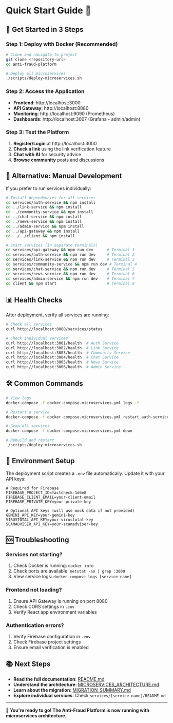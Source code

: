 # Quick Start Guide 🚀

## 🎯 Get Started in 3 Steps

### Step 1: Deploy with Docker (Recommended)
```bash
# Clone and navigate to project
git clone <repository-url>
cd anti-fraud-platform

# Deploy all microservices
./scripts/deploy-microservices.sh
```

### Step 2: Access the Application
- **Frontend**: http://localhost:3000
- **API Gateway**: http://localhost:8080
- **Monitoring**: http://localhost:9090 (Prometheus)
- **Dashboards**: http://localhost:3007 (Grafana - admin/admin)

### Step 3: Test the Platform
1. **Register/Login** at http://localhost:3000
2. **Check a link** using the link verification feature
3. **Chat with AI** for security advice
4. **Browse community** posts and discussions

## 🔧 Alternative: Manual Development

If you prefer to run services individually:

```bash
# Install dependencies for all services
cd services/auth-service && npm install
cd ../link-service && npm install
cd ../community-service && npm install
cd ../chat-service && npm install
cd ../news-service && npm install
cd ../admin-service && npm install
cd ../api-gateway && npm install
cd ../../client && npm install

# Start services (in separate terminals)
cd services/api-gateway && npm run dev      # Terminal 1
cd services/auth-service && npm run dev     # Terminal 2
cd services/link-service && npm run dev     # Terminal 3
cd services/community-service && npm run dev # Terminal 4
cd services/chat-service && npm run dev     # Terminal 5
cd services/news-service && npm run dev     # Terminal 6
cd services/admin-service && npm run dev    # Terminal 7
cd client && npm start                      # Terminal 8
```

## 📊 Health Checks

After deployment, verify all services are running:

```bash
# Check all services
curl http://localhost:8080/services/status

# Check individual services
curl http://localhost:3001/health  # Auth Service
curl http://localhost:3002/health  # Link Service
curl http://localhost:3003/health  # Community Service
curl http://localhost:3004/health  # Chat Service
curl http://localhost:3005/health  # News Service
curl http://localhost:3006/health  # Admin Service
```

## 🛠️ Common Commands

```bash
# View logs
docker-compose -f docker-compose.microservices.yml logs -f

# Restart a service
docker-compose -f docker-compose.microservices.yml restart auth-service

# Stop all services
docker-compose -f docker-compose.microservices.yml down

# Rebuild and restart
./scripts/deploy-microservices.sh
```

## 🔑 Environment Setup

The deployment script creates a `.env` file automatically. Update it with your API keys:

```env
# Required for Firebase
FIREBASE_PROJECT_ID=factcheck-1d6e8
FIREBASE_CLIENT_EMAIL=your-client-email
FIREBASE_PRIVATE_KEY=your-private-key

# Optional API keys (will use mock data if not provided)
GEMINI_API_KEY=your-gemini-key
VIRUSTOTAL_API_KEY=your-virustotal-key
SCAMADVISER_API_KEY=your-scamadviser-key
```

## 🆘 Troubleshooting

### Services not starting?
1. Check Docker is running: `docker info`
2. Check ports are available: `netstat -an | grep :3000`
3. View service logs: `docker-compose logs [service-name]`

### Frontend not loading?
1. Ensure API Gateway is running on port 8080
2. Check CORS settings in `.env`
3. Verify React app environment variables

### Authentication errors?
1. Verify Firebase configuration in `.env`
2. Check Firebase project settings
3. Ensure email verification is enabled

## 📚 Next Steps

- **Read the full documentation**: [README.md](README.md)
- **Understand the architecture**: [MICROSERVICES_ARCHITECTURE.md](MICROSERVICES_ARCHITECTURE.md)
- **Learn about the migration**: [MIGRATION_SUMMARY.md](MIGRATION_SUMMARY.md)
- **Explore individual services**: Check `services/[service-name]/README.md`

---

**🎉 You're ready to go! The Anti-Fraud Platform is now running with microservices architecture.**
